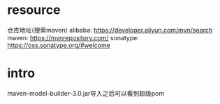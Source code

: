 # resource
仓库地址(搜索maven)
alibaba: https://developer.aliyun.com/mvn/search
maven: https://mvnrepository.com/
sonatype: https://oss.sonatype.org/#welcome

# intro
maven-model-builder-3.0.jar导入之后可以看到超级pom   

